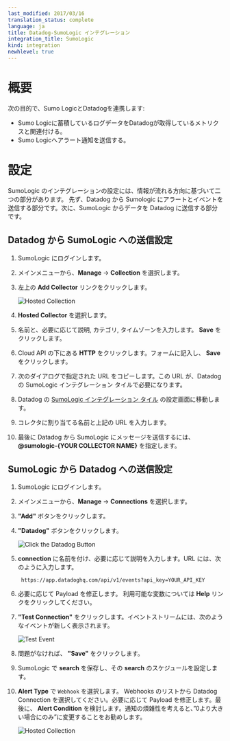 ```yaml
---
last_modified: 2017/03/16
translation_status: complete
language: ja
title: Datadog-SumoLogic インテグレーション
integration_title: SumoLogic
kind: integration
newhlevel: true
---
```


<!-- 1. Enable the Datadog integration on the Sumo Logic side
2. To send Datadog events and alerts to Sumo Logic, create a new HTTP Collector in Sumo Logic (Manage > Collectors > Add Collector) and copy paste the collector's url. -->

# 概要

次の目的で、Sumo LogicとDatadogを連携します:

* Sumo Logicに蓄積しているログデータをDatadogが取得しているメトリクスと関連付ける。
* Sumo Logicへアラート通知を送信する。


<!-- ## Installation

There are two parts to the SumoLogic integration, based on the direction of information between the products. You can send alerts and events from Datadog to Sumologic and you can have SumoLogic send data to Datadog. -->

# 設定

SumoLogic のインテグレーションの設定には、情報が流れる方向に基づいて二つの部分があります。
先ず、Datadog から Sumologic にアラートとイベントを送信する部分です。次に、SumoLogic からデータを Datadog に送信する部分です。


<!-- ### Datadog to SumoLogic

1. Login to SumoLogic.
2. From the main menu, choose **Manage** -> **Collection**.
3. Click the **Add Collector** link at the top left. ![Hosted Collection](/static/images/integrations-sumo-hostedcollector.png)
4. Choose **Hosted Collector**.
5. Enter a Name and optionally a description, category, and time zone. Click **Save**.
6. Click **HTTP** under Cloud APIs. Fill in the form as appropriate for the collector. Click **Save**.
7. Copy the URL given on the next dialog. You will need this again soon.
8. Go to the [SumoLogic Integration settings](https://app.datadoghq.com/account/settings#integrations/sumo_logic) screen in Datadog.
9. Enter the name you want to assign to the collector and the URL from above.
10. Next time you want to send a message from Datadog to SumoLogic, use **@sumologic-{YOUR COLLECTOR NAME}**.
 -->

## Datadog から SumoLogic への送信設定

1. SumoLogic にログインします。

2. メインメニューから、**Manage** -> **Collection** を選択します。

3. 左上の **Add Collector** リンクをクリックします。

    ![Hosted Collection](/static/images/integrations-sumo-hostedcollector.png)

4. **Hosted Collector** を選択します。

5. 名前と、必要に応じて説明, カテゴリ, タイムゾーンを入力します。 **Save** をクリックします。

6. Cloud API の下にある **HTTP** をクリックします。フォームに記入し、 **Save** をクリックします。

7. 次のダイアログで指定された URL をコピーします。この URL が、Datadog の SumoLogic インテグレーション タイルで必要になります。

8. Datadog の [SumoLogic インテグレーション タイル](https://app.datadoghq.com/account/settings#integrations/sumo_logic) の設定画面に移動します。

9. コレクタに割り当てる名前と上記の URL を入力します。

10. 最後に Datadog から SumoLogic にメッセージを送信するには、 **@sumologic-{YOUR COLLECTOR NAME}** を指定します。


<!-- ### SumoLogic to Datadog

1. Login to SumoLogic.
2. From the main menu, choose **Manage** -> **Connections**.
3. Click the **Add** button.
4. Click the **Datadog** button. ![Click the Datadog Button](/static/images/integrations-sumo-connectiontype.png)
5. Give the connection a Name and optionally a Description. For the URL, enter:

        https://app.datadoghq.com/api/v1/events?api_key=YOUR_API_KEY

6. Customize the payload as needed. Click the **Help** link to learn about the available variables.
7. Click **Test Connection**. You should see a new item in your Event Stream similar to this: ![Test Event](/static/images/integrations-sumo-event.png)
8. If everything looks good, click **Save**.
9. In SumoLogic, save any search and choose to schedule the search.
10. Choose Webhook for the **Alert Type**. Choose your new Datadog Connection from the list of webhooks. Optionally customize the Payload. You will probably want to change the **Alert Condition** to send a notification only if the number of results is greater than 0. ![Hosted Collection](/static/images/integrations-sumo-savesearch.png)
 -->

## SumoLogic から Datadog への送信設定

1. SumoLogic にログインします。

2. メインメニューから、**Manage** -> **Connections** を選択します。

3. **"Add"** ボタンをクリックします。

4. **"Datadog"** ボタンをクリックします。

    ![Click the Datadog Button](/static/images/integrations-sumo-connectiontype.png)

5. **connection** に名前を付け、必要に応じて説明を入力します。URL には、次のように入力します。

        https://app.datadoghq.com/api/v1/events?api_key=YOUR_API_KEY

6. 必要に応じて Payload を修正します。 利用可能な変数については **Help** リンクをクリックしてください。

7. **"Test Connection"** をクリックします。イベントストリームには、次のようなイベントが新しく表示されます。

    ![Test Event](/static/images/integrations-sumo-event.png)

8. 問題がなければ、 **"Save"** をクリックします。

9. SumoLogic で **search** を保存し、その **search** のスケジュールを設定します。

10. **Alert Type** で `Webhook` を選択します。 Webhooks のリストから Datadog Connection を選択してください。必要に応じて Payload を修正します。最後に、 **Alert Condition** を検討します。通知の煩雑性を考えると、”0より大きい場合にのみ”に変更することをお勧めします。

    ![Hosted Collection](/static/images/integrations-sumo-savesearch.png)

